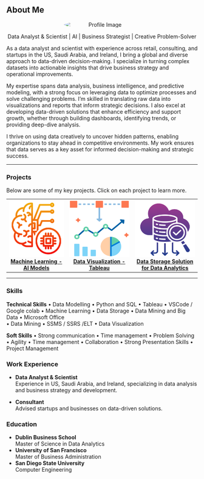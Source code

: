 ## About Me
<p style="text-align: center;">
  <img src="path/to/your/profile_image.jpg" alt="Profile Image" width="200" class="profile-img" style="border-radius: 50%; display: block; margin: 0 auto;">
</p>
<p class="description" style="text-align: center;">
  Data Analyst & Scientist | AI | Business Strategist | Creative Problem-Solver
</p>

As a data analyst and scientist with experience across retail, consulting, and startups in the US, Saudi Arabia, and Ireland, I bring a global and diverse approach to data-driven decision-making. I specialize in turning complex datasets into actionable insights that drive business strategy and operational improvements.

My expertise spans data analysis, business intelligence, and predictive modeling, with a strong focus on leveraging data to optimize processes and solve challenging problems. I’m skilled in translating raw data into visualizations and reports that inform strategic decisions. I also excel at developing data-driven solutions that enhance efficiency and support growth, whether through building dashboards, identifying trends, or providing deep-dive analysis.

I thrive on using data creatively to uncover hidden patterns, enabling organizations to stay ahead in competitive environments. My work ensures that data serves as a key asset for informed decision-making and strategic success.

---

### Projects
Below are some of my key projects. Click on each project to learn more.

<table>
  <tr>
    <td align="center">
      <a href="./Machine_Learning/README.md">
        <img src="asset/machine-learning.png" width="250" height="150" alt="Project 1 Image"/><br/>
        <b>Machine Learning - AI Models</b>
      </a>
    </td>
    <td align="center">
      <a href="./Data_Visualisation/README.md">
        <img src="asset/visualization.png" width="250" height="150" alt="Project 2 Image"/><br/>
        <b>Data Visualization - Tableau</b>
      </a>
    </td>
    <td align="center">
      <a href="./Data_Storage/README.md">
        <img src="asset/analytics.png" width="250" height="150" alt="Project 3 Image"/><br/>
        <b>Data Storage Solution for Data Analytics</b>
      </a>
    </td>
  </tr>
</table>


---
### Skills

**Technical Skills**
• Data Modelling          • Python and SQL      • Tableau                   • VSCode / Google colab
• Machine Learning        • Data Storage        • Data Mining and Big Data  • Microsoft Office     
• Data Mining             • SSMS / SSRS /ELT    • Data Visualization

**Soft Skills**
• Strong communication    • Time management     • Problem Solving            • Agility
• Time management         • Collaboration       • Strong Presentation Skills  • Project Management

### Work Experience
- **Data Analyst & Scientist**  
  Experience in US, Saudi Arabia, and Ireland, specializing in data analysis and business strategy and development.

- **Consultant**  
  Advised startups and businesses on data-driven solutions.

### Education
- **Dublin Business School**  
  Master of Science in Data Analytics
- **University of San Francisco**  
  Master of Business Administration
- **San Diego State University**  
  Computer Engineering


